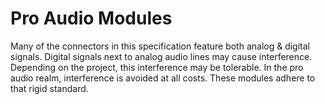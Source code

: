 Pro Audio Modules
=================
Many of the connectors in this specification feature both analog & digital
signals. Digital signals next to analog audio lines may cause interference.
Depending on the project, this interference may be tolerable. In the pro
audio realm, interference is avoided at all costs.
These modules adhere to that rigid standard.
